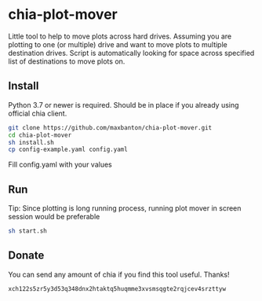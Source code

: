 # chia-plot-mover
Little tool to help to move plots across hard drives.
Assuming you are plotting to one (or multiple) drive and want to move plots to multiple destination drives.
Script is automatically looking for space across specified list of destinations to move plots on.

## Install
Python 3.7 or newer is required. Should be in place if you already using official chia client.

```bash
git clone https://github.com/maxbanton/chia-plot-mover.git
cd chia-plot-mover
sh install.sh
cp config-example.yaml config.yaml
```
Fill config.yaml with your values

## Run
Tip: Since plotting is long running process, running plot mover in screen session would be preferable

```bash
sh start.sh
```

## Donate
You can send any amount of chia if you find this tool useful. Thanks!
```bash
xch122s5zr5y3d53q348dnx2htaktq5huqmme3xvsmsqgte2rqjcev4srzttyw
```